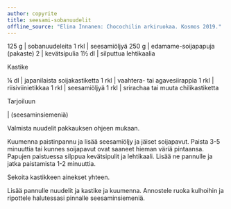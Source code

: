 ```yaml
---
author: copyrite
title: seesami-sobanuudelit
offline_source: "Elina Innanen: Chocochilin arkiruokaa. Kosmos 2019."
---
```


125 g | sobanuudeleita
1 rkl | seesamiöljyä
250 g | edamame-soijapapuja (pakaste)
2 | kevätsipulia
1½ dl | silputtua lehtikaalia

Kastike

¼ dl | japanilaista soijakastiketta
1 rkl | vaahtera- tai agavesiirappia
1 rkl | riisiviinietikkaa
1 rkl | seesamiöljyä
1 rkl | srirachaa tai muuta chilikastiketta

Tarjoiluun

| (seesaminsiemeniä)

Valmista nuudelit pakkauksen ohjeen mukaan.

Kuumenna paistinpannu ja lisää seesamiöljy ja jäiset soijapavut. Paista 3-5 minuuttia tai kunnes soijapavut ovat saaneet hieman väriä pintaansa. Papujen paistuessa silppua kevätsipulit ja lehtikaali. Lisää ne pannulle ja jatka paistamista 1-2 minuuttia.

Sekoita kastikkeen ainekset yhteen.

Lisää pannulle nuudelit ja kastike ja kuumenna. Annostele ruoka kulhoihin ja ripottele halutessasi pinnalle seesaminsiemeniä.
